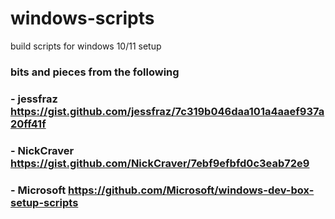 # windows-scripts
build scripts for windows 10/11 setup

### bits and pieces from the following
### - jessfraz https://gist.github.com/jessfraz/7c319b046daa101a4aaef937a20ff41f
### - NickCraver https://gist.github.com/NickCraver/7ebf9efbfd0c3eab72e9
### - Microsoft https://github.com/Microsoft/windows-dev-box-setup-scripts
